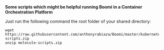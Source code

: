 **Some scripts which might be helpful running Boomi in a Container Orchestration Platform**

Just run the following command the root folder of your shared directory:

```
wget https://raw.githubusercontent.com/anthonyrabiaza/Boomi/master/kubernetes/molecule-scripts.zip
unzip molecule-scripts.zip
```
